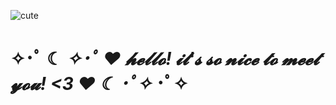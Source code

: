 ![cute](https://github.com/jupiterboopiter/jupiterboopiter/assets/135379233/065621aa-b880-4ab6-b5b2-18fb10913abb)

# ✧･ﾟ ☾ *✧･ﾟ    ♥ 𝓱𝓮𝓵𝓵𝓸! 𝓲𝓽'𝓼 𝓼𝓸 𝓷𝓲𝓬𝓮 𝓽𝓸 𝓶𝓮𝓮𝓽 𝔂𝓸𝓾! <3 ♥    ☾ ･ﾟ✧* ･ﾟ✧
